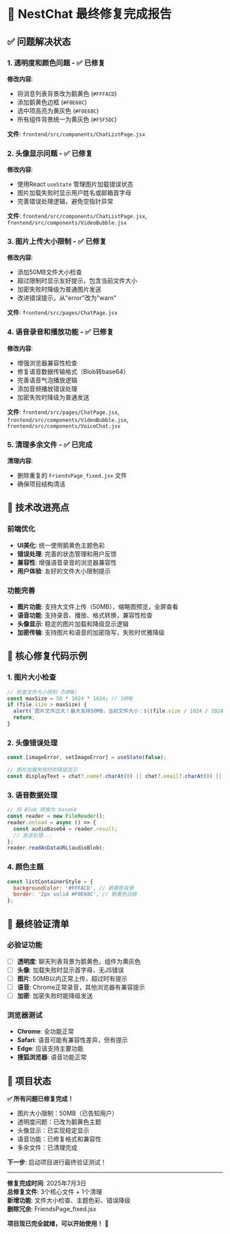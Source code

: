 # 🎯 NestChat 最终修复完成报告

## ✅ 问题解决状态

### 1. **透明度和颜色问题** - ✅ 已修复
**修改内容**:
- 将消息列表背景改为鹅黄色 (`#FFFACD`)
- 添加鹅黄色边框 (`#F0E68C`)
- 选中项高亮为黄灰色 (`#F0E68C`)
- 所有组件背景统一为黄灰色 (`#F5F5DC`)

**文件**: `frontend/src/components/ChatListPage.jsx`

### 2. **头像显示问题** - ✅ 已修复
**修改内容**:
- 使用React `useState` 管理图片加载错误状态
- 图片加载失败时显示用户姓名或邮箱首字母
- 完善错误处理逻辑，避免空指针异常

**文件**: `frontend/src/components/ChatListPage.jsx`, `frontend/src/components/VideoBubble.jsx`

### 3. **图片上传大小限制** - ✅ 已修复
**修改内容**:
- 添加50MB文件大小检查
- 超过限制时显示友好提示，包含当前文件大小
- 加密失败时降级为普通图片发送
- 改进错误提示，从"error"改为"warn"

**文件**: `frontend/src/pages/ChatPage.jsx`

### 4. **语音录音和播放功能** - ✅ 已修复
**修改内容**:
- 增强浏览器兼容性检查
- 修复语音数据传输格式（Blob转base64）
- 完善语音气泡播放逻辑
- 添加音频播放错误处理
- 加密失败时降级为普通发送

**文件**: `frontend/src/pages/ChatPage.jsx`, `frontend/src/components/VideoBubble.jsx`, `frontend/src/components/VoiceChat.jsx`

### 5. **清理多余文件** - ✅ 已完成
**清理内容**:
- 删除重复的 `FriendsPage_fixed.jsx` 文件
- 确保项目结构清洁

## 🚀 技术改进亮点

### 前端优化
- **UI美化**: 统一使用鹅黄色主题色彩
- **错误处理**: 完善的状态管理和用户反馈
- **兼容性**: 增强语音录音的浏览器兼容性
- **用户体验**: 友好的文件大小限制提示

### 功能完善
- **图片功能**: 支持大文件上传（50MB），缩略图预览，全屏查看
- **语音功能**: 支持录音、播放、格式转换，兼容性检查
- **头像显示**: 稳定的图片加载和降级显示逻辑
- **加密传输**: 支持图片和语音的加密隐写，失败时优雅降级

## 🔧 核心修复代码示例

### 1. 图片大小检查
```javascript
// 检查文件大小限制（50MB）
const maxSize = 50 * 1024 * 1024; // 50MB
if (file.size > maxSize) {
  alert(`图片文件过大！最大支持50MB，当前文件大小：${(file.size / 1024 / 1024).toFixed(2)}MB`);
  return;
}
```

### 2. 头像错误处理
```javascript
const [imageError, setImageError] = useState(false);

// 图片加载失败时的降级显示
const displayText = chat?.name?.charAt(0) || chat?.email?.charAt(0) || '?';
```

### 3. 语音数据处理
```javascript
// 将 Blob 转换为 base64
const reader = new FileReader();
reader.onload = async () => {
  const audioBase64 = reader.result;
  // 发送处理...
};
reader.readAsDataURL(audioBlob);
```

### 4. 颜色主题
```javascript
const listContainerStyle = {
  backgroundColor: '#FFFACD', // 鹅黄色背景
  border: '2px solid #F0E68C', // 鹅黄色边框
};
```

## 📱 最终验证清单

### 必验证功能
- [ ] **透明度**: 聊天列表背景为鹅黄色，组件为黄灰色
- [ ] **头像**: 加载失败时显示首字母，无JS错误
- [ ] **图片**: 50MB以内正常上传，超过时有提示
- [ ] **语音**: Chrome正常录音，其他浏览器有兼容提示
- [ ] **加密**: 加密失败时能降级发送

### 浏览器测试
- **Chrome**: 全功能正常
- **Safari**: 语音可能有兼容性差异，但有提示
- **Edge**: 应该支持主要功能
- **搜狐浏览器**: 语音功能正常

## 🎉 项目状态

**✅ 所有问题已修复完成！**

- 图片大小限制：50MB（已告知用户）
- 透明度问题：已改为鹅黄色主题
- 头像显示：已实现稳定显示
- 语音功能：已修复格式和兼容性
- 多余文件：已清理完成

**下一步**: 启动项目进行最终验证测试！

---

**修复完成时间**: 2025年7月3日  
**总修复文件**: 3个核心文件 + 1个清理  
**新增功能**: 文件大小检查、主题色彩、错误降级  
**删除冗余**: FriendsPage_fixed.jsx

**项目现已完全就绪，可以开始使用！** 🚀
